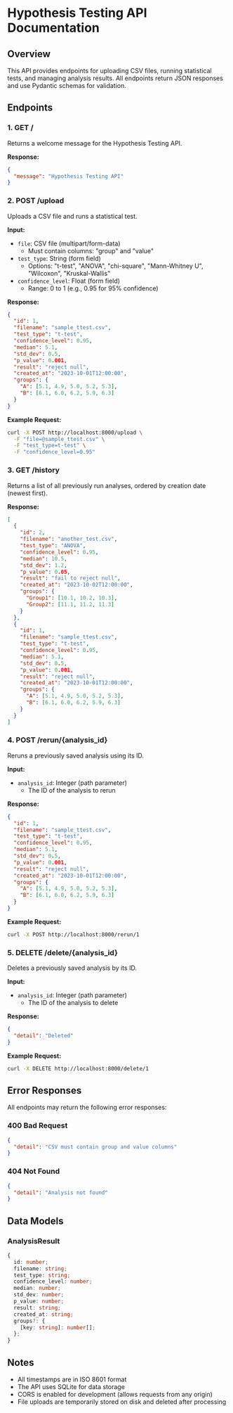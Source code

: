 # Hypothesis Testing API Documentation

## Overview
This API provides endpoints for uploading CSV files, running statistical tests, and managing analysis results. All endpoints return JSON responses and use Pydantic schemas for validation.

## Endpoints

### 1. GET /
Returns a welcome message for the Hypothesis Testing API.

**Response:**
```json
{
  "message": "Hypothesis Testing API"
}
```

### 2. POST /upload
Uploads a CSV file and runs a statistical test.

**Input:**
- `file`: CSV file (multipart/form-data)
  - Must contain columns: "group" and "value"
- `test_type`: String (form field)
  - Options: "t-test", "ANOVA", "chi-square", "Mann-Whitney U", "Wilcoxon", "Kruskal-Wallis"
- `confidence_level`: Float (form field)
  - Range: 0 to 1 (e.g., 0.95 for 95% confidence)

**Response:**
```json
{
  "id": 1,
  "filename": "sample_ttest.csv",
  "test_type": "t-test",
  "confidence_level": 0.95,
  "median": 5.1,
  "std_dev": 0.5,
  "p_value": 0.001,
  "result": "reject null",
  "created_at": "2023-10-01T12:00:00",
  "groups": {
    "A": [5.1, 4.9, 5.0, 5.2, 5.3],
    "B": [6.1, 6.0, 6.2, 5.9, 6.3]
  }
}
```

**Example Request:**
```bash
curl -X POST http://localhost:8000/upload \
  -F "file=@sample_ttest.csv" \
  -F "test_type=t-test" \
  -F "confidence_level=0.95"
```

### 3. GET /history
Returns a list of all previously run analyses, ordered by creation date (newest first).

**Response:**
```json
[
  {
    "id": 2,
    "filename": "another_test.csv",
    "test_type": "ANOVA",
    "confidence_level": 0.95,
    "median": 10.5,
    "std_dev": 1.2,
    "p_value": 0.05,
    "result": "fail to reject null",
    "created_at": "2023-10-02T12:00:00",
    "groups": {
      "Group1": [10.1, 10.2, 10.3],
      "Group2": [11.1, 11.2, 11.3]
    }
  },
  {
    "id": 1,
    "filename": "sample_ttest.csv",
    "test_type": "t-test",
    "confidence_level": 0.95,
    "median": 5.1,
    "std_dev": 0.5,
    "p_value": 0.001,
    "result": "reject null",
    "created_at": "2023-10-01T12:00:00",
    "groups": {
      "A": [5.1, 4.9, 5.0, 5.2, 5.3],
      "B": [6.1, 6.0, 6.2, 5.9, 6.3]
    }
  }
]
```

### 4. POST /rerun/{analysis_id}
Reruns a previously saved analysis using its ID.

**Input:**
- `analysis_id`: Integer (path parameter)
  - The ID of the analysis to rerun

**Response:**
```json
{
  "id": 1,
  "filename": "sample_ttest.csv",
  "test_type": "t-test",
  "confidence_level": 0.95,
  "median": 5.1,
  "std_dev": 0.5,
  "p_value": 0.001,
  "result": "reject null",
  "created_at": "2023-10-01T12:00:00",
  "groups": {
    "A": [5.1, 4.9, 5.0, 5.2, 5.3],
    "B": [6.1, 6.0, 6.2, 5.9, 6.3]
  }
}
```

**Example Request:**
```bash
curl -X POST http://localhost:8000/rerun/1
```

### 5. DELETE /delete/{analysis_id}
Deletes a previously saved analysis by its ID.

**Input:**
- `analysis_id`: Integer (path parameter)
  - The ID of the analysis to delete

**Response:**
```json
{
  "detail": "Deleted"
}
```

**Example Request:**
```bash
curl -X DELETE http://localhost:8000/delete/1
```

## Error Responses

All endpoints may return the following error responses:

### 400 Bad Request
```json
{
  "detail": "CSV must contain group and value columns"
}
```

### 404 Not Found
```json
{
  "detail": "Analysis not found"
}
```

## Data Models

### AnalysisResult
```typescript
{
  id: number;
  filename: string;
  test_type: string;
  confidence_level: number;
  median: number;
  std_dev: number;
  p_value: number;
  result: string;
  created_at: string;
  groups?: {
    [key: string]: number[];
  };
}
```

## Notes
- All timestamps are in ISO 8601 format
- The API uses SQLite for data storage
- CORS is enabled for development (allows requests from any origin)
- File uploads are temporarily stored on disk and deleted after processing 